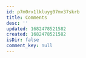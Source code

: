 ```yaml
---
id: p7m0rx1lkluyg07mv37skrb
title: Comments
desc: ''
updated: 1682478521582
created: 1682478521582
isDir: false
comment_key: null
---
```

